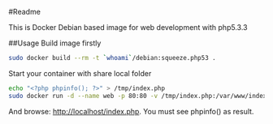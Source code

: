 #Readme

This is Docker Debian based image for web development with php5.3.3

##Usage
Build image firstly

```bash
sudo docker build --rm -t `whoami`/debian:squeeze.php53 .
```

Start your container with share local folder

```bash
echo "<?php phpinfo(); ?>" > /tmp/index.php
sudo docker run -d --name web -p 80:80 -v /tmp/index.php:/var/www/index.php jdoe/debian:squeeze.php53
```

And browse: [http://localhost/index.php](http://localhost/index.php). You must see phpinfo() as result.